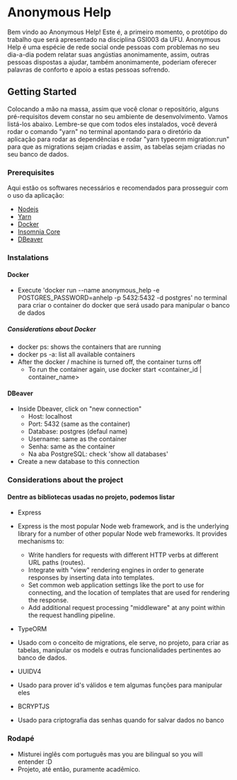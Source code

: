 # Anonymous Help

Bem vindo ao Anonymous Help! Este é, a primeiro momento, o protótipo do trabalho que será apresentado na disciplina GSI003 da UFU. Anonymous Help é uma espécie de rede social onde pessoas com problemas no seu dia-a-dia podem relatar suas angústias anonimamente, assim, outras pessoas dispostas a ajudar, também anonimamente, poderiam oferecer palavras de conforto e apoio a estas pessoas sofrendo.

## Getting Started

Colocando a mão na massa, assim que você clonar o repositório, alguns pré-requisitos devem constar no seu ambiente de desenvolvimento. Vamos listá-los abaixo. Lembre-se que com todos eles instalados, você deverá rodar o comando "yarn" no terminal apontando para o diretório da aplicação para rodar as dependências e rodar "yarn typeorm migration:run" para que as migrations sejam criadas e assim, as tabelas sejam criadas no seu banco de dados.

### Prerequisites

Aqui estão os softwares necessários e recomendados para prosseguir com o uso da aplicação:

* [Nodejs](https://nodejs.org/en/)
* [Yarn](https://classic.yarnpkg.com/en/docs/install/#windows-stable)
* [Docker](https://docs.docker.com/docker-for-windows/install/)
* [Insomnia Core](https://insomnia.rest/download/#windows)
* [DBeaver](https://dbeaver.io/download/)

### Instalations

#### Docker

* Execute 'docker run --name anonymous_help -e POSTGRES_PASSWORD=anhelp -p 5432:5432 -d postgres' no terminal para criar o container do docker que será usado para manipular o banco de dados

##### Considerations about Docker

* docker ps: shows the containers that are running
* docker ps -a: list all available containers
* After the docker / machine is turned off, the container turns off
  * To run the container again, use docker start <container_id | container_name>

#### DBeaver

* Inside Dbeaver, click on "new connection"
  * Host: localhost
  * Port: 5432 (same as the container)
  * Database: postgres (defaul name)
  * Username: same as the container
  * Senha: same as the container
  * Na aba PostgreSQL: check 'show all databases'
* Create a new database to this connection

### Considerations about the project

#### Dentre as bibliotecas usadas no projeto, podemos listar

* Express

* Express is the most popular Node web framework, and is the underlying library for a number of other popular Node web frameworks. It provides mechanisms to:
  * Write handlers for requests with different HTTP verbs at different URL paths (routes).
  * Integrate with "view" rendering engines in order to generate responses by inserting data into templates.
  * Set common web application settings like the port to use for connecting, and the location of templates that are used for rendering the response.
  * Add additional request processing "middleware" at any point within the request handling pipeline.

* TypeORM

* Usado com o conceito de migrations, ele serve, no projeto, para criar as tabelas, manipular os models e outras funcionalidades pertinentes ao banco de dados.

* UUIDV4

* Usado para prover id's válidos e tem algumas funções para manipular eles

* BCRYPTJS

* Usado para criptografia das senhas quando for salvar dados no banco

### Rodapé

* Misturei inglês com português mas you are bilingual so you will entender :D
* Projeto, até então, puramente acadêmico.
